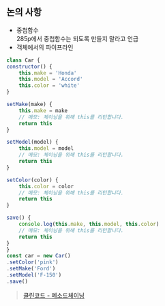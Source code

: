 ## 논의 사항

- 중첩함수  
  285p에서 중첩함수는 되도록 만들지 말라고 언급
- 객체에서의 파이프라인

```javascript
class Car {
constructor() {
    this.make = 'Honda'
    this.model = 'Accord'
    this.color = 'white'
}

setMake(make) {
    this.make = make
    // 메모: 체이닝을 위해 this를 리턴합니다.
    return this
}

setModel(model) {
    this.model = model
    // 메모: 체이닝을 위해 this를 리턴합니다.
    return this
}

setColor(color) {
    this.color = color
    // 메모: 체이닝을 위해 this를 리턴합니다.
    return this
}

save() {
    console.log(this.make, this.model, this.color)
    // 메모: 체이닝을 위해 this를 리턴합니다.
    return this
}
}
const car = new Car()
.setColor('pink')
.setMake('Ford')
.setModel('F-150')
.save()
```
> [클린코드 - 메소드체이닝](https://github.com/qkraudghgh/clean-code-javascript-ko#%EB%A9%94%EC%86%8C%EB%93%9C-%EC%B2%B4%EC%9D%B4%EB%8B%9D%EC%9D%84-%EC%82%AC%EC%9A%A9%ED%95%98%EC%84%B8%EC%9A%94)

